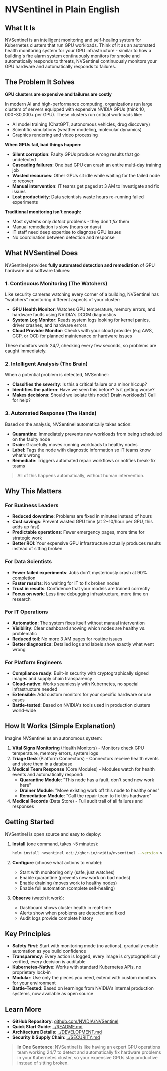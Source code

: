 # NVSentinel in Plain English

## What It Is

NVSentinel is an intelligent monitoring and self-healing system for Kubernetes clusters that run GPU workloads. Think of it as an automated health monitoring system for your GPU infrastructure - similar to how a building's fire alarm system continuously monitors for smoke and automatically responds to threats, NVSentinel continuously monitors your GPU hardware and automatically responds to failures.

## The Problem It Solves

**GPU clusters are expensive and failures are costly**

In modern AI and high-performance computing, organizations run large clusters of servers equipped with expensive NVIDIA GPUs (think $10,000-$30,000+ per GPU). These clusters run critical workloads like:

- AI model training (ChatGPT, autonomous vehicles, drug discovery)
- Scientific simulations (weather modeling, molecular dynamics)
- Graphics rendering and video processing

**When GPUs fail, bad things happen:**

- **Silent corruption**: Faulty GPUs produce wrong results that go undetected
- **Cascading failures**: One bad GPU can crash an entire multi-day training job
- **Wasted resources**: Other GPUs sit idle while waiting for the failed node to recover
- **Manual intervention**: IT teams get paged at 3 AM to investigate and fix issues
- **Lost productivity**: Data scientists waste hours re-running failed experiments

**Traditional monitoring isn't enough:**

- Most systems only *detect* problems - they don't *fix* them
- Manual remediation is slow (hours or days)
- IT staff need deep expertise to diagnose GPU issues
- No coordination between detection and response

## What NVSentinel Does

NVSentinel provides **fully automated detection and remediation** of GPU hardware and software failures:

### 1. **Continuous Monitoring** (The Watchers)

Like security cameras watching every corner of a building, NVSentinel has "watchers" monitoring different aspects of your cluster:

- **GPU Health Monitor**: Watches GPU temperature, memory errors, and hardware faults using NVIDIA's DCGM diagnostics
- **System Log Monitor**: Reads system logs looking for kernel panics, driver crashes, and hardware errors
- **Cloud Provider Monitor**: Checks with your cloud provider (e.g AWS, GCP, or OCI) for planned maintenance or hardware issues

These monitors work 24/7, checking every few seconds, so problems are caught immediately.

### 2. **Intelligent Analysis** (The Brain)

When a potential problem is detected, NVSentinel:

- **Classifies the severity**: Is this a critical failure or a minor hiccup?
- **Identifies the pattern**: Have we seen this before? Is it getting worse?
- **Makes decisions**: Should we isolate this node? Drain workloads? Call for help?

### 3. **Automated Response** (The Hands)

Based on the analysis, NVSentinel automatically takes action:

- **Quarantine**: Immediately prevents new workloads from being scheduled on the faulty node
- **Drain**: Gracefully moves running workloads to healthy nodes
- **Label**: Tags the node with diagnostic information so IT teams know what's wrong
- **Remediate**: Triggers automated repair workflows or notifies break-fix teams

> All of this happens automatically, without human intervention.

## Why This Matters

### For Business Leaders

- **Reduced downtime**: Problems are fixed in minutes instead of hours
- **Cost savings**: Prevent wasted GPU time (at $2-$10/hour per GPU, this adds up fast)
- **Predictable operations**: Fewer emergency pages, more time for strategic work
- **Better ROI**: Your expensive GPU infrastructure actually produces results instead of sitting broken

### For Data Scientists

- **Fewer failed experiments**: Jobs don't mysteriously crash at 90% completion
- **Faster results**: No waiting for IT to fix broken nodes
- **Trust in results**: Confidence that your models are trained correctly
- **Focus on work**: Less time debugging infrastructure, more time on research

### For IT Operations

- **Automation**: The system fixes itself without manual intervention
- **Visibility**: Clear dashboard showing which nodes are healthy vs. problematic
- **Reduced toil**: No more 3 AM pages for routine issues
- **Better diagnostics**: Detailed logs and labels show exactly what went wrong

### For Platform Engineers

- **Compliance ready**: Built-in security with cryptographically signed images and supply chain transparency
- **Cloud-native**: Works seamlessly with Kubernetes, no special infrastructure needed
- **Extensible**: Add custom monitors for your specific hardware or use cases
- **Battle-tested**: Based on NVIDIA's tools used in production clusters world-wide

## How It Works (Simple Explanation)

Imagine NVSentinel as an autonomous system:

1. **Vital Signs Monitoring** (Health Monitors) - Monitors check GPU temperature, memory errors, system logs
2. **Triage Desk** (Platform Connectors) - Connectors receive health events and store them in a database
3. **Medical Team Response** (Core Modules) - Modules watch for health events and automatically respond:
   - **Quarantine Module**: "This node has a fault, don't send new work here"
   - **Drainer Module**: "Move existing work off this node to healthy ones"
   - **Remediation Module**: "Call the repair team to fix this hardware"
4. **Medical Records** (Data Store) - Full audit trail of all failures and responses

## Getting Started

NVSentinel is open source and easy to deploy:

1. **Install** (one command, takes ~5 minutes):
   ```bash
   helm install nvsentinel oci://ghcr.io/nvidia/nvsentinel --version v0.2.0
   ```

2. **Configure** (choose what actions to enable):
   - Start with monitoring only (safe, just watches)
   - Enable quarantine (prevents new work on bad nodes)
   - Enable draining (moves work to healthy nodes)
   - Enable full automation (complete self-healing)

3. **Observe** (watch it work):
   - Dashboard shows cluster health in real-time
   - Alerts show when problems are detected and fixed
   - Audit logs provide complete history

## Key Principles

* **Safety First**: Start with monitoring mode (no actions), gradually enable automation as you build confidence
* **Transparency**: Every action is logged, every image is cryptographically verified, every decision is auditable
* **Kubernetes-Native**: Works with standard Kubernetes APIs, no proprietary lock-in
* **Modular**: Use only the pieces you need, extend with custom monitors for your environment
* **Battle-Tested**: Based on learnings from NVIDIA's internal production systems, now available as open source

## Learn More

- **GitHub Repository**: [github.com/NVIDIA/NVSentinel](https://github.com/NVIDIA/NVSentinel)
- **Quick Start Guide**: [../README.md](../README.md)
- **Architecture Details**: [../DEVELOPMENT.md](../DEVELOPMENT.md)
- **Security & Supply Chain**: [../SECURITY.md](../SECURITY.md)


> **In One Sentence**: NVSentinel is like having an expert GPU operations team working 24/7 to detect and automatically fix hardware problems in your Kubernetes cluster, so your expensive GPUs stay productive instead of sitting broken.
